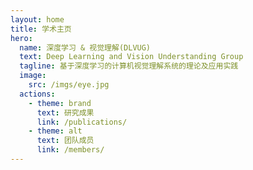 ```yaml
---
layout: home
title: 学术主页
hero:
  name: 深度学习 & 视觉理解(DLVUG)
  text: Deep Learning and Vision Understanding Group
  tagline: 基于深度学习的计算机视觉理解系统的理论及应用实践
  image:
    src: /imgs/eye.jpg
  actions:
    - theme: brand
      text: 研究成果
      link: /publications/
    - theme: alt
      text: 团队成员
      link: /members/
---
```

<MyParticles/>

<style>
:root {
  --vp-home-hero-name-color: transparent;
  --vp-home-hero-name-background: -webkit-linear-gradient(120deg, #bd34fe, #41d1ff);
}
</style>

<script setup>
import Introduction from '@theme/components/Introduction.vue'
</script>

<Introduction/>
